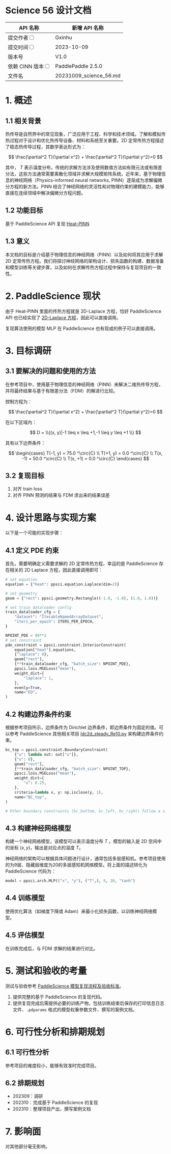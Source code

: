 # Science 56 设计文档

| API 名称                                                         | 新增 API 名称          |
| ---------------------------------------------------------------- | ---------------------- |
| 提交作者<input type="checkbox" class="rowselector hidden">       | Gxinhu                 |
| 提交时间<input type="checkbox" class="rowselector hidden">       | 2023-10-09             |
| 版本号                                                           | V1.0                   |
| 依赖 CINN 版本<input type="checkbox" class="rowselector hidden"> | PaddlePaddle 2.5.0     |
| 文件名                                                           | 20231009_science_56.md |

# 1. 概述

## 1.1 相关背景

热传导是自然界中的常见现象，广泛应用于工程、科学和技术领域。了解和模拟传热过程对于设计和优化热传导设备、材料和系统至关重要。2D 定常传热方程描述了稳态热传导过程，其数学表达形式为：

$$
\frac{\partial^2 T}{\partial x^2} + \frac{\partial^2 T}{\partial y^2}=0
$$

其中， $T$ 表示温度分布，传统的求解方法涉及使用数值方法如有限元法或有限差分法，这些方法通常需要离散化领域并求解大规模矩阵系统。近年来，基于物理信息的神经网络（Physics-informed neural networks, PINN）逐渐成为求解偏微分方程的新方法。PINN 结合了神经网络的灵活性和对物理约束的建模能力，能够直接在连续领域中解决偏微分方程问题。

## 1.2 功能目标

基于 PaddleScience API 复现 [Heat-PINN](https://github.com/314arhaam/heat-pinn/tree/main)

## 1.3 意义

本文档的目标是介绍基于物理信息的神经网络（PINN）以及如何将其应用于求解 2D 定常传热方程。我们将探讨神经网络的架构设计、损失函数的构建、数据准备和模型训练等关键步骤，以及如何在求解传热方程过程中保持与复现项目的一致性。

# 2. PaddleScience 现状

由于 Heat-PINN 里面的传热方程就是 2D-Laplace 方程，恰好 PaddleScience API 也已经实现了 [2D-Laplace 方程](https://github.com/PaddlePaddle/PaddleScience/blob/develop/examples/laplace/laplace2d.py)，因此可以直接调用。

复现算法使用的模型 MLP 在 PaddleScience 也有现成的例子可以直接调用。

# 3. 目标调研

## 3.1 要解决的问题和使用的方法

在参考项目中，使用基于物理信息的神经网络（PINN）来解决二维热传导方程，并将最终结果与基于有限差分法（FDM）的解进行比较。

控制方程为：

$$
\frac{\partial^2 T}{\partial x^2} + \frac{\partial^2 T}{\partial y^2}=0
$$

在以下区域内：

$$
D = \\{(x, y)|-1 \leq x \leq +1,-1 \leq y \leq +1 \\}
$$

具有以下边界条件：

$$
\begin{cases}
T(-1, y) = 75.0 ^\circ{C} \\
T(+1, y) = 0.0 ^\circ{C} \\
T(x, -1) = 50.0 ^\circ{C} \\
T(x, +1) = 0.0 ^\circ{C}
\end{cases}
$$

## 3.2 复现目标

1. 对齐 train loss
2. 对齐 PINN 预测的结果与 FDM 求出来的结果误差

# 4. 设计思路与实现方案

以下是一个可能的实现步骤：

## 4.1 定义 PDE 约束

首先，需要明确定义需要求解的 2D 定常传热方程，幸运的是 PaddleScience 存在相关的 2D Laplace 方程，因此直接调用即可：

```python
# set equation
equation = {"heat": ppsci.equation.Laplace(dim=2)}

# set geometry
geom = {"rect": ppsci.geometry.Rectangle((-1.0, -1.0), (1.0, 1.0))}

# set train dataloader config
train_dataloader_cfg = {
    "dataset": "IterableNamedArrayDataset",
    "iters_per_epoch": ITERS_PER_EPOCH,
}

NPOINT_PDE = 99**2
# set constraint
pde_constraint = ppsci.constraint.InteriorConstraint(
    equation["heat"].equations,
    {"laplace": 0},
    geom["rect"],
    {**train_dataloader_cfg, "batch_size": NPOINT_PDE},
    ppsci.loss.MSELoss("mean"),
    weight_dict={
        "laplace": 1,
    },
    evenly=True,
    name="EQ",
)
```

## 4.2 构建边界条件约束

根据参考项目所示，边界条件为 Dirichlet 边界条件，即边界条件为固定的值。可以参考 PaddleScience 其他相关项目 [ldc2d_steady_Re10.py](https://paddlescience-docs.readthedocs.io/zh/latest/zh/examples/ldc2d_unsteady/?h=ldc) 来构建边界条件约束。

```python
bc_top = ppsci.constraint.BoundaryConstraint(
    {"u": lambda out: out["u"]},
    {"u": 0},
    geom["rect"],
    {**train_dataloader_cfg, "batch_size": NPOINT_TOP},
    ppsci.loss.MSELoss("mean"),
    weight_dict={
        "u": 0.25,
    },
    criteria=lambda x, y: np.isclose(y, 1),
    name="BC_top",
)

# Other boundary constraints (bc_bottom, bc_left, bc_right) follow a similar structure.
```

## 4.3 构建神经网络模型

构建一个神经网络模型，该模型可以表示温度分布 $T$ 。模型的输入是 2D 空间中的坐标 $(x,y)$，输出是对应点的温度 $T$。

神经网络的架构可以根据具体问题进行设计，通常包括多层感知机。参考项目使用的为9层、隐藏层维度为20的多层感知机网络模型。将上面的描述转化为 PaddleScience 代码为：

```python
model = ppsci.arch.MLP(("x", "y"), ("T",), 9, 20, "tanh")
```

## 4.4 训练模型

使用优化算法（如梯度下降或 Adam）来最小化损失函数，以训练神经网络模型。

## 4.5 评估模型

在训练完成后，与 FDM 求解的结果进行对比。

# 5. 测试和验收的考量

测试与验收参考 [PaddleScience 模型复现流程及验收标准](https://paddlescience-docs.readthedocs.io/zh/latest/zh/reproduction/)。

1. 提供完整的基于 PaddleScience 的复现代码。
2. 提供复现完成后需提供必要的训练产物，包括训练结束后保存的打印信息日志文件、`.pdparams` 格式的模型权重参数文件、撰写的案例文档。

# 6. 可行性分析和排期规划

## 6.1 可行性分析

参考项目的难度较小，能够有效准时完成项目。

## 6.2 排期规划

- 202309：调研
- 202310：完成基于 PaddleScience 的复现
- 202310：整理项目产出，撰写案例文档

# 7. 影响面

对其他部分毫无影响。
